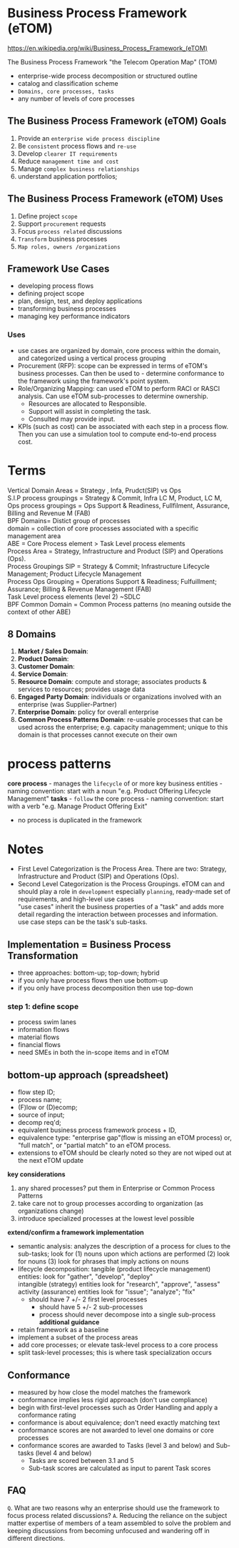 # Business Process Framework (eTOM) 
https://en.wikipedia.org/wiki/Business_Process_Framework_(eTOM)

The Business Process Framework "the Telecom Operation Map" (TOM) 
- enterprise-wide process decomposition or structured outline
- catalog and classification scheme
- `Domains, core processes, tasks`
- any number of levels of core processes

## The Business Process Framework (eTOM) Goals
1. Provide an `enterprise wide process discipline`
2. Be `consistent` process flows and `re-use`
3. Develop `clearer IT requirements`
4. Reduce `management time and cost`
5. Manage `complex business relationships`
0. understand application portfolios;

## The Business Process Framework (eTOM) Uses
1. Define project `scope`
2. Support `procurement` requests
3. Focus `process related` discussions
4. `Transform` business processes
5. `Map roles, owners /organizations` 

## Framework Use Cases
- developing process flows
- defining project scope
- plan, design, test, and deploy applications
- transforming business processes
- managing key performance indicators

### Uses
- use cases are organized by domain, core process within the domain, and categorized using a vertical process grouping
- Procurement (RFP): scope can be expressed in terms of eTOM's business processes. Can then be used to - determine conformance to the framework using the framework's point system.
- Role/Organizing Mapping: can used eTOM to perform RACI or RASCI analysis. Can use eTOM sub-processes to determine ownership. 
  - Resources are allocated to Responsible.
  - Support will assist in completing the task.
  - Consulted may provide input.
- KPIs (such as cost) can be associated with each step in a process flow. Then you can use a simulation tool to compute end-to-end process cost.

# Terms
Vertical Domain Areas = Strategy , Infa, Prudct(SIP) vs Ops  
S.I.P process groupings = Strategy & Commit, Infra LC M, Product, LC M,  
Ops process groupings = Ops Support & Readiness, Fullfilment, Assurance, Billing and Revenue M (FAB)  
BPF Domains= Distict group of processes  
domain = collection of core processes associated with a specific management area  
ABE = Core Process element > Task Level process elements  
Process Area = Strategy, Infrastructure and Product (SIP) and Operations (Ops).  
Process Groupings SIP = Strategy & Commit; Infrastructure Lifecycle Management; Product Lifecycle Management  
Process Ops Grouping = Operations Support & Readiness; Fulfuillment; Assurance; Billing & Revenue Management (FAB)  
Task Level process elements (level 2) ~SDLC   
BPF Common Domain = Common Process patterns (no meaning outside the context of other ABE)  

## 8 Domains
1. **Market / Sales Domain**: 
2. **Product Domain**: 
3. **Customer Domain**: 
4. **Service Domain**:
5. **Resource Domain**: compute and storage; associates products & services to resources; provides usage data
6. **Engaged Party Domain**: individuals or organizations involved with an enterprise (was Supplier-Partner)
7. **Enterprise Domain**: policy for overall enterprise
8. **Common Process Patterns Domain**: re-usable processes that can be used across the enterprise; e.g. capacity managemment; unique to this domain is that processes cannot execute on their own

# process patterns
**core process** - manages the `lifecycle` of or more key business entities
	- naming convention: start with a noun "e.g. Product Offering Lifecycle Management"
**tasks** - `follow` the core process
	- naming convention: start with a verb "e.g. Manage Product Offering Exit"
- no process is duplicated in the framework

# Notes
- First Level Categorization is the Process Area. There are two: Strategy, Infrastructure and Product (SIP) and Operations (Ops).
- Second Level Categorization is the Process Groupings. 
eTOM can and should play a role in `development` especially `planning`, ready-made set of requirements, and high-level use cases  
"use cases" inherit the business properties of a "task" and adds more detail regarding the interaction between processes and information.  
use case steps can be the task's sub-tasks.  

## Implementation = Business Process Transformation
- three approaches: bottom-up; top-down; hybrid
- if you only have process flows then use bottom-up
- if you only have process decomposition then use top-down

### step 1: define scope
- process swim lanes
- information flows
- material flows
- financial flows
- need SMEs in both the in-scope items and in eTOM

## bottom-up approach (spreadsheet)
- flow step ID; 
- process name; 
- (F)low or (D)ecomp; 
- source of input; 
- decomp req'd; 
- equivalent business process framework process + ID, 
- equivalence type:  "enterprise gap"(flow is missing an eTOM process) or, "full match", or "partial match" to an eTOM process. 
- extensions to eTOM should be clearly noted so they are not wiped out at the next eTOM update

**key considerations**
1. any shared processes? put them in Enterprise or Common Process Patterns
2. take care not to group processes according to organization (as organizations change)
3. introduce specialized processes at the lowest level possible

**extend/confirm a framework implementation**
- semantic analysis: analyzes the description of a process for clues to the sub-tasks; look for (1) nouns upon which actions are performed (2) look for nouns (3) look for phrases that imply actions on nouns
- lifecycle decomposition:
	tangible (product lifecycle management) entities: look for "gather", "develop", "deploy"  
	intangible (strategy) entities look for "research", "approve", "assess"  
	activity (assurance) entities look for "issue"; "analyze"; "fix"  
	- should have 7 +/- 2 first level processes
		- should have 5 +/- 2 sub-processes
		- process should never decompose into a single sub-process
**additional guidance**
- retain framework as a baseline
- implement a subset of the process areas
- add core processes; or elevate task-level process to a core process
- split task-level processes; this is where task specialization occurs

## Conformance
- measured by how close the model matches the framework
- conformance implies less rigid approach (don't use compliance)
- begin with first-level processes such as Order Handling and apply a conformance rating
- conformance is about equivalence; don't need exactly matching text
- conformance scores are not awarded to level one domains or core processes
- conformance scores are awarded to Tasks (level 3 and below) and Sub-tasks (level 4 and below)
	- Tasks are scored between 3.1 and 5
	- Sub-task scores are calculated as input to parent Task scores

## FAQ
`Q`. What are two reasons why an enterprise should use the framework to focus process related discussions?
`A`. Reducing the reliance on the subject matter expertise of members of a team assembled to solve the problem and keeping discussions from becoming unfocused and wandering off in different directions.
